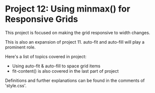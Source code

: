 <h1>Project 12: Using minmax() for Responsive Grids</h1>
<p>This project is focused on making the grid responsive to width changes.</p>
<p>This is also an expansion of project 11. auto-fit and auto-fill will play a prominent role.</p>
<p>Here's a list of topics covered in project:</p>
<ul>
    <li>Using auto-fit & auto-fill to space grid items</li>
    <li>fit-content() is also covered in the last part of project</li>
</ul>
<p>Definitions and further explanations can be found in the comments of 'style.css'. </p>